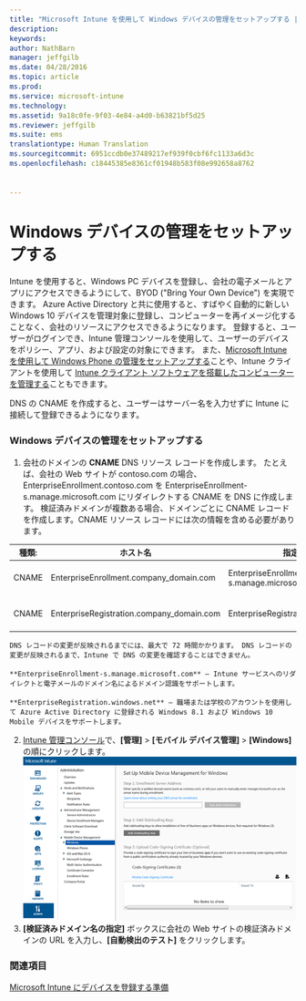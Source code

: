 ```yaml
---
title: "Microsoft Intune を使用して Windows デバイスの管理をセットアップする | Microsoft Intune"
description: 
keywords: 
author: NathBarn
manager: jeffgilb
ms.date: 04/28/2016
ms.topic: article
ms.prod: 
ms.service: microsoft-intune
ms.technology: 
ms.assetid: 9a18c0fe-9f03-4e84-a4d0-b63821bf5d25
ms.reviewer: jeffgilb
ms.suite: ems
translationtype: Human Translation
ms.sourcegitcommit: 6951ccdb0e37489217ef939f0cbf6fc1133a6d3c
ms.openlocfilehash: c18445385e8361cf01948b583f08e992658a8762


---
```


# Windows デバイスの管理をセットアップする
Intune を使用すると、Windows PC デバイスを登録し、会社の電子メールとアプリにアクセスできるようにして、BYOD ("Bring Your Own Device") を実現できます。 Azure Active Directory と共に使用すると、すばやく自動的に新しい Windows 10 デバイスを管理対象に登録し、コンピューターを再イメージ化することなく、会社のリソースにアクセスできるようになります。 登録すると、ユーザーがログインでき、Intune 管理コンソールを使用して、ユーザーのデバイスをポリシー、アプリ、および設定の対象にできます。 また、[Microsoft Intune を使用して Windows Phone の管理をセットアップする](set-up-windows-phone-management-with-microsoft-intune.md)ことや、Intune クライアントを使用して [Intune クライアント ソフトウェアを搭載したコンピューターを管理する](manage-windows-pcs-with-microsoft-intune.md)こともできます。

DNS の CNAME を作成すると、ユーザーはサーバー名を入力せずに Intune に接続して登録できるようになります。

### Windows デバイスの管理をセットアップする

  1.  会社のドメインの **CNAME** DNS リソース レコードを作成します。 たとえば、会社の Web サイトが contoso.com の場合、EnterpriseEnrollment.contoso.com を EnterpriseEnrollment-s.manage.microsoft.com にリダイレクトする CNAME を DNS に作成します。 検証済みドメインが複数ある場合、ドメインごとに CNAME レコードを作成します。CNAME リソース レコードには次の情報を含める必要があります。

  |種類:|ホスト名|指定先|TTL|
  |--------|-------------|-------------|-------|
  |CNAME|EnterpriseEnrollment.company_domain.com|EnterpriseEnrollment-s.manage.microsoft.com |1 時間|
  |CNAME|EnterpriseRegistration.company_domain.com|EnterpriseRegistration.windows.net|1 時間|

    DNS レコードの変更が反映されるまでには、最大で 72 時間かかります。 DNS レコードの変更が反映されるまで、Intune で DNS の変更を確認することはできません。

    **EnterpriseEnrollment-s.manage.microsoft.com** – Intune サービスへのリダイレクトと電子メールのドメイン名によるドメイン認識をサポートします。

    **EnterpriseRegistration.windows.net** – 職場または学校のアカウントを使用して Azure Active Directory に登録される Windows 8.1 および Windows 10 Mobile デバイスをサポートします。

  2.  [Intune 管理コンソール](http://manage.microsoft.com)で、**[管理]** &gt; **[モバイル デバイス管理]** &gt; **[Windows]** の順にクリックします。
  ![Windows デバイスの管理ダイアログ ボックス](../media/enroll-intune-winenr.png)
  3.  **[検証済みドメイン名の指定]** ボックスに会社の Web サイトの検証済みドメインの URL を入力し、**[自動検出のテスト]** をクリックします。

### 関連項目
[Microsoft Intune にデバイスを登録する準備](get-ready-to-enroll-devices-in-microsoft-intune.md)



<!--HONumber=Jun16_HO4-->


